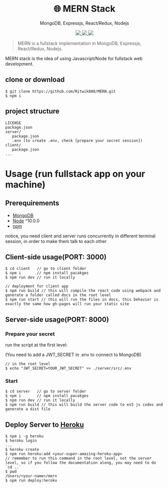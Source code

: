 <h1 align="center">
🌐 MERN Stack
</h1>
<p align="center">
MongoDB, Expressjs, React/Redux, Nodejs
</p>

<p align="center">
   <a href="https://travis-ci.com/Ritwik880/MERN">
      <img src="https://travis-ci.com/Ritwik880/MERN.svg?branch=main" />
   </a>
   <a href="https://github.com/Ritwik880/MERN/blob/main/LICENSE">
      <img src="https://img.shields.io/badge/License-MIT-green.svg" />
   </a>
   <a href="https://circleci.com/gh/Ritwik880/MERN">
      <img src="https://circleci.com/gh/Ritwik880/MERN.svg?style=svg" />
   </a>
</p>

> MERN is a fullstack implementation in MongoDB, Expressjs, React/Redux, Nodejs.

MERN stack is the idea of using Javascript/Node for fullstack web development.

## clone or download
```terminal
$ git clone https://github.com/Ritwik880/MERN.git
$ npm i
```

## project structure
```terminal
LICENSE
package.json
server/
   package.json
   .env (to create .env, check [prepare your secret session])
client/
   package.json
...
```

# Usage (run fullstack app on your machine)

## Prerequirements
- [MongoDB](https://gist.github.com/nrollr/9f523ae17ecdbb50311980503409aeb3)
- [Node](https://nodejs.org/en/download/) ^10.0.0
- [npm](https://nodejs.org/en/download/package-manager/)

notice, you need client and server runs concurrently in different terminal session, in order to make them talk to each other

## Client-side usage(PORT: 3000)
```terminal
$ cd client   // go to client folder
$ npm i       // npm install pacakges
$ npm run dev // run it locally

// deployment for client app
$ npm run build // this will compile the react code using webpack and generate a folder called docs in the root level
$ npm run start // this will run the files in docs, this behavior is exactly the same how gh-pages will run your static site
```

## Server-side usage(PORT: 8000)

### Prepare your secret

run the script at the first level:

(You need to add a JWT_SECRET in .env to connect to MongoDB)

```terminal
// in the root level
$ echo "JWT_SECRET=YOUR_JWT_SECRET" >> ./server/src/.env
```

### Start

```terminal
$ cd server   // go to server folder
$ npm i       // npm install pacakges
$ npm run dev // run it locally
$ npm run build // this will build the server code to es5 js codes and generate a dist file
```

## Deploy Server to [Heroku](https://dashboard.heroku.com/)
```terminal
$ npm i -g heroku
$ heroku login
...
$ heroku create
$ npm run heroku:add <your-super-amazing-heroku-app>
// remember to run this command in the root level, not the server level, so if you follow the documentation along, you may need to do `cd ..`
$ pwd
/Users/<your-name>/mern
$ npm run deploy:heroku
```